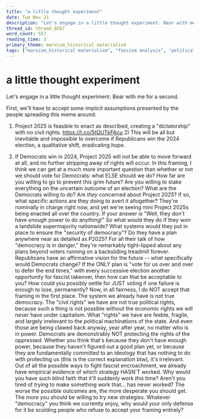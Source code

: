 ```yaml
---
title: "a little thought experiment"
date: Tue Nov 21
description: "Let's engage in a little thought experiment. Bear with me for a second."
thread_id: thread_0267
word_count: 557
reading_time: 3
primary_theme: marxism_historical materialism
tags: ["marxism_historical materialism", "fascism analysis", "political economy", "cultural criticism", "covid_public health politics"]
---
```


# a little thought experiment

Let's engage in a little thought experiment. Bear with me for a second.

First, we'll have to accept some implicit assumptions presented by the people spreading this meme around:

1) Project 2025 is feasible to enact as described, creating a "dictatorship" with no civil rights. https://t.co/5tQUTkFAcu 2) This will be all but inevitable and impossible to overcome if Republicans win the 2024 election, a qualitative shift, eradicating hope.

3) If Democrats win in 2024, Project 2025 will not be able to move forward at all, and no further stripping away of rights will occur. In this framing, I think we can get at a much more important question than whether or not we should vote for Democrats: what ELSE should we do? How far are you willing to go to prevent this grim future? Are you willing to stake everything on the uncertain outcome of an election? What are the Democrats willing to do? Are *they* concerned about Project 2025? If so, what specific actions are they doing to avert it altogether? They're nominally in charge right now, and yet we're seeing mini Project 2025s being enacted all over the country. If your answer is "Well, they don't have *enough* power to do anything!" So what would they do if they won a landslide supermajority nationwide? What systems would they put in place to ensure the "security of democracy"? Do they have a plan anywhere near as detailed as P2025? For all their talk of how "democracy is in danger," they're remarkably tight-lipped about any plans beyond voters running on a backsliding treadmill forever. Republicans have an affirmative vision for the future -- what specifically would Democrats change? If the ONLY plan is "vote for us over and over to defer the end times," with every successive election another opportunity for fascist takeover, then how can that be acceptable to you? How could you possibly settle for JUST voting if one failure is enough to lose, permanently? Now, in all fairness, I do NOT accept that framing in the first place. The system we already have is not true democracy. The "civil rights" we have are not true political rights, because such a thing is not possible without the economic rights we will never have under capitalism. What "rights" we have are feeble, fragile, and largely irrelevant to the political machinations of the state. And even those are being clawed back anyway, year after year, no matter who is in power. Democrats are demonstrably NOT protecting the rights of the oppressed. Whether you think that's because they don't have enough power, because they haven't figured out a good plan yet, or because they are fundamentally committed to an ideology that has nothing to do with protecting us (this is the correct explanation btw), it's irrelevant. Out of all the possible ways to fight fascist encroachment, we already have empirical evidence of which strategy HASN'T worked. Why would you have such blind faith that it'll suddenly work *this* time? Aren't you tired of trying to make something work that... has never worked? The worse the possible outcomes are, the more desperate you should get. The more you should be willing to try new strategies. Whatever "democracy" you think we currently enjoy, why would your only defense for it be scolding people who refuse to accept your framing entirely?